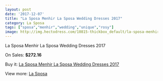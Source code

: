 ```yaml
---
layout: post
date: '2017-12-07'
title: "La Sposa Menhir La Sposa Wedding Dresses 2017"
category: La Sposa
tags: ["sposa","menhir","wedding","unique","rosy"]
image: http://img.hectodress.com/10815-thickbox_default/la-sposa-menhir-la-sposa-wedding-dresses-2013.jpg
---
```

La Sposa Menhir La Sposa Wedding Dresses 2017

On Sales: **$272.16**
<a href="https://www.hectodress.com/la-sposa/5340-la-sposa-menhir-la-sposa-wedding-dresses-2013.html"><amp-img layout="responsive" width="600" height="600" src="//img.hectodress.com/10815-thickbox_default/la-sposa-menhir-la-sposa-wedding-dresses-2013.jpg" alt="La Sposa Menhir La Sposa Wedding Dresses 2017 0" /></a>
<a href="https://www.hectodress.com/la-sposa/5340-la-sposa-menhir-la-sposa-wedding-dresses-2013.html"><amp-img layout="responsive" width="600" height="600" src="//img.hectodress.com/10817-thickbox_default/la-sposa-menhir-la-sposa-wedding-dresses-2013.jpg" alt="La Sposa Menhir La Sposa Wedding Dresses 2017 1" /></a>
<a href="https://www.hectodress.com/la-sposa/5340-la-sposa-menhir-la-sposa-wedding-dresses-2013.html"><amp-img layout="responsive" width="600" height="600" src="//img.hectodress.com/10816-thickbox_default/la-sposa-menhir-la-sposa-wedding-dresses-2013.jpg" alt="La Sposa Menhir La Sposa Wedding Dresses 2017 2" /></a>

Buy it: [La Sposa Menhir La Sposa Wedding Dresses 2017](https://www.hectodress.com/la-sposa/5340-la-sposa-menhir-la-sposa-wedding-dresses-2013.html "La Sposa Menhir La Sposa Wedding Dresses 2017")

View more: [La Sposa](https://www.hectodress.com/90-la-sposa "La Sposa")